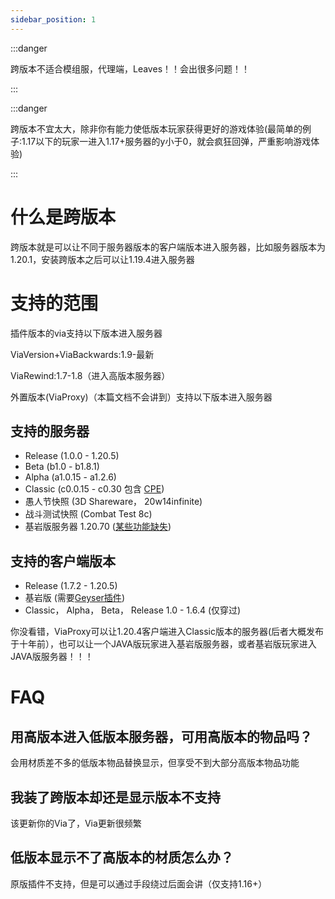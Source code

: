 ```yaml
---
sidebar_position: 1
---
```


:::danger

跨版本不适合模组服，代理端，Leaves！！会出很多问题！！

:::

:::danger

跨版本不宜太大，除非你有能力使低版本玩家获得更好的游戏体验(最简单的例子:1.17以下的玩家一进入1.17+服务器的y小于0，就会疯狂回弹，严重影响游戏体验)

:::

# 什么是跨版本

跨版本就是可以让不同于服务器版本的客户端版本进入服务器，比如服务器版本为1.20.1，安装跨版本之后可以让1.19.4进入服务器

# 支持的范围

插件版本的via支持以下版本进入服务器

ViaVersion+ViaBackwards:1.9-最新

ViaRewind:1.7-1.8（进入高版本服务器）

外置版本(ViaProxy)（本篇文档不会讲到）支持以下版本进入服务器

## 支持的服务器
- Release (1.0.0 - 1.20.5)
- Beta (b1.0 - b1.8.1)
- Alpha (a1.0.15 - a1.2.6)
- Classic (c0.0.15 - c0.30 包含 [CPE](https://wiki.vg/Classic_Protocol_Extension))
- 愚人节快照 (3D Shareware， 20w14infinite)
- 战斗测试快照 (Combat Test 8c)
- 基岩版服务器 1.20.70 ([某些功能缺失](https://github.com/RaphiMC/ViaBedrock#features))

## 支持的客户端版本
- Release (1.7.2 - 1.20.5)
- 基岩版 (需要[Geyser插件](https://geysermc.org/download))
- Classic， Alpha， Beta， Release 1.0 - 1.6.4 (仅穿过)

你没看错，ViaProxy可以让1.20.4客户端进入Classic版本的服务器(后者大概发布于十年前），也可以让一个JAVA版玩家进入基岩版服务器，或者基岩版玩家进入JAVA版服务器！！！

# FAQ

## 用高版本进入低版本服务器，可用高版本的物品吗？

会用材质差不多的低版本物品替换显示，但享受不到大部分高版本物品功能

## 我装了跨版本却还是显示版本不支持

该更新你的Via了，Via更新很频繁

## 低版本显示不了高版本的材质怎么办？

原版插件不支持，但是可以通过手段绕过后面会讲（仅支持1.16+）
